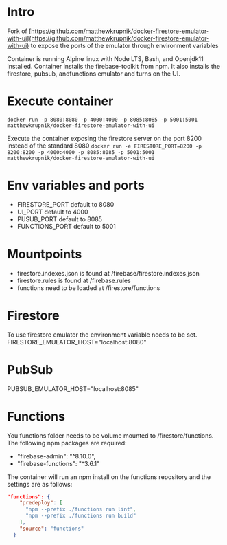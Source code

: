 # Intro
Fork of [https://github.com/matthewkrupnik/docker-firestore-emulator-with-ui](https://github.com/matthewkrupnik/docker-firestore-emulator-with-ui)
to expose the ports of the emulator through environment variables


Container is running Alpine linux with Node LTS, Bash, and Openjdk11 installed.
Container installs the firebase-toolkit from npm. It also installs the firestore, pubsub, andfunctions emulator and turns on the UI.

# Execute container

`docker run -p 8080:8080 -p 4000:4000 -p 8085:8085 -p 5001:5001 matthewkrupnik/docker-firestore-emulator-with-ui`

Execute the container exposing the firestore server on the port 8200 instead of the standard 8080
`docker run -e FIRESTORE_PORT=8200 -p 8200:8200 -p 4000:4000 -p 8085:8085 -p 5001:5001 matthewkrupnik/docker-firestore-emulator-with-ui`

# Env variables and ports

* FIRESTORE_PORT default to 8080
* UI_PORT default to 4000
* PUSUB_PORT default to 8085
* FUNCTIONS_PORT default to 5001

# Mountpoints

* firestore.indexes.json is found at /firebase/firestore.indexes.json
* firestore.rules is found at /firebase.rules
* functions need to be loaded at /firestore/functions

# Firestore

To use firestore emulator the environment variable needs to be set.
FIRESTORE_EMULATOR_HOST="localhost:8080"

# PubSub

PUBSUB_EMULATOR_HOST="localhost:8085"

# Functions

You functions folder needs to be volume mounted to /firestore/functions. The following npm packages are required:

* "firebase-admin": "^8.10.0",
* "firebase-functions": "^3.6.1"

The container will run an npm install on the functions repository and the settings are as follows:

```json
"functions": {
    "predeploy": [
      "npm --prefix ./functions run lint",
      "npm --prefix ./functions run build"
    ],
    "source": "functions"
  }
```